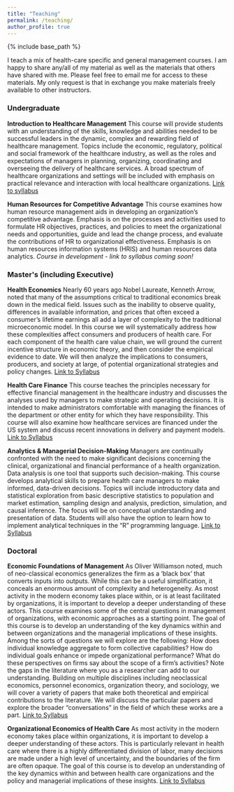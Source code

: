 ```yaml
---
title: "Teaching"
permalink: /teaching/
author_profile: true
---
```


{% include base_path %}

I teach a mix of health-care specific and general management courses. I am happy to share any/all of my material as well as the materials that others have shared with me. Please feel free to email me for access to these materials. My only request is that in exchange you make materials freely available to other instructors.

<H3>Undergraduate</H3>

<p><b>Introduction to Healthcare Management</b> This course will provide students with an understanding of the skills, knowledge and abilities needed to be successful leaders in the dynamic, complex and rewarding field of healthcare management. Topics include the economic, regulatory, political and social framework of the healthcare industry, as well as the roles and expectations of managers in planning, organizing, coordinating and overseeing the delivery of healthcare services. A broad spectrum of healthcare organizations and settings will be included with emphasis on practical relevance and interaction with local healthcare organizations.  <a href="/images/Fall-2023-MGT-4103-001-Introduction-to-Healthcare-Management">Link to syllabus</a> </p> 


<p><b>Human Resources for Competitive Advantage</b>  This course examines how human resource management aids in developing an organization’s competitive advantage. Emphasis is on the processes and activities used to formulate HR objectives, practices, and policies to meet the organizational needs and opportunities, guide and lead the change process, and evaluate the contributions of HR to organizational effectiveness. Emphasis is on human resources information systems (HRIS) and human resources data analytics. <i> Course in development - link to syllabus coming soon!</i>  </p> 


<H3>Master's (including Executive)</H3>

<p><b>Health Economics</b>   Nearly 60 years ago Nobel Laureate, Kenneth Arrow, noted that many of the assumptions critical to traditional economics break down in the medical field. Issues such as the inability to observe quality, differences in available information, and prices that often exceed a consumer’s lifetime earnings all add a layer of complexity to the traditional microeconomic model. In this course we will systematically address how these complexities affect consumers and producers of health care. For each component of the health care value chain, we will ground the current incentive structure in economic theory, and then consider the empirical evidence to date. We will then analyze the implications to consumers, producers, and society at large, of potential organizational strategies and policy changes. <a href="https://www.dropbox.com/scl/fi/kr3akg7i2qa0pcd3z1niq/Syllabus-eMBA-2023.pdf?rlkey=ww3ubn8ajnbxdrvpd0sqq5klo&dl=0">Link to Syllabus</a> </p> 

<b>Health Care Finance</b>  This course teaches the principles necessary for effective financial management in the healthcare industry and discusses the analyses used by managers to make strategic and operating decisions. It is intended to make administrators comfortable with managing the finances of the department or other entity for which they have responsibility. This course will also examine how healthcare services are financed under the US system and discuss recent innovations in delivery and payment models. <a href="https://www.dropbox.com/scl/fi/e7ovupxf4fa4ypckd10tf/MSPH_HPM_EXEC-P8533-Healthcare-Finance-Syllabus.pdf?rlkey=00w4c4882u304hcdkjtdsemqc&dl=0">Link to Syllabus</a> </p> 



<b>Analytics & Managerial Decision-Making</b>  Managers are continually confronted with the need to make significant decisions concerning the clinical, organizational and financial performance of a health organization. Data analysis is one tool that supports such decision-making. This course develops analytical skills to prepare health care managers to make informed, data-driven decisions. Topics will include introductory data and statistical exploration from basic descriptive statistics to population and market estimation, sampling design and analysis, prediction, simulation, and causal inference. The focus will be on conceptual understanding and presentation of data. Students will also have the option to learn how to implement analytical techniques in the “R” programming language. <a href="https://www.dropbox.com/scl/fi/rc4vjlns82ed2kmfv7ldn/Syllabus.pdf?rlkey=zmz5pteptik4d33e2mqgwgifx&dl=0">Link to Syllabus</a> </p> 





<H3>Doctoral</H3>

<p><b>Economic Foundations of Management</b> As Oliver Williamson noted, much of neo-classical economics generalizes the firm as a ‘black box’ that converts inputs into outputs. While this can be a useful simplification, it conceals an enormous amount of complexity and heterogeneity. As most activity in the modern economy takes place within, or is at least facilitated by organizations, it is important to develop a deeper understanding of these actors. This course examines some of the central questions in management of organizations, with economic approaches as a starting point. The goal of this course is to develop an understanding of the key dynamics within and between organizations and the managerial implications of these insights. Among the sorts of questions we will explore are the following: How does individual knowledge aggregate to form collective capabilities? How do individual goals enhance or impede organizational performance? What do these perspectives on firms say about the scope of a firm’s activities? Note the gaps in the literature where you as a researcher can add to our understanding.
Building on multiple disciplines including neoclassical economics, personnel economics, organization theory, and sociology, we will cover a variety of papers that make both theoretical and empirical contributions to the literature. We will discuss the particular papers and explore the broader “conversations” in the field of which these works are a part.  <a href="https://www.dropbox.com/scl/fi/z856plvvqwdo1l5e1bwr0/Syllabus_MGT_7073.pdf?rlkey=i6n6j1hm0wxvzr5vkj4ss59k6&dl=0">Link to Syllabus</a> </p> 


<p><b>Organizational Economics of Health Care</b>  As most activity in the modern economy takes place within organizations, it is important to develop a deeper understanding of these actors. This is particularly relevant in health care where there is a highly differentiated division of labor, many decisions are made under a high level of uncertainty, and the boundaries of the firm are often opaque. The goal of this course is to develop an understanding of the key dynamics within  and between health care organizations and the policy and managerial implications of these insights. <a href="/images/Org Econ of HC Syllabus.pdf">Link to Syllabus</a>




</p>
